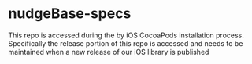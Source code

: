 # nudgeBase-specs

This repo is accessed during the by iOS CocoaPods installation process.
Specifically the release portion of this repo is accessed and needs to be maintained when a new release of our iOS library is published
